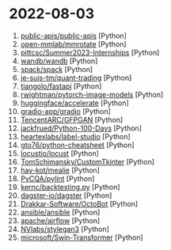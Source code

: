 # 2022-08-03

1. [public-apis/public-apis](https://github.com/public-apis/public-apis "A collective list of free APIs") [Python]
2. [open-mmlab/mmrotate](https://github.com/open-mmlab/mmrotate "OpenMMLab Rotated Object Detection Toolbox and Benchmark") [Python]
3. [pittcsc/Summer2023-Internships](https://github.com/pittcsc/Summer2023-Internships "Collection of Summer 2023 tech internships!") [Python]
4. [wandb/wandb](https://github.com/wandb/wandb "🔥 A tool for visualizing and tracking your machine learning experiments. This repo contains the CLI and Python API.") [Python]
5. [spack/spack](https://github.com/spack/spack "A flexible package manager that supports multiple versions, configurations, platforms, and compilers.") [Python]
6. [je-suis-tm/quant-trading](https://github.com/je-suis-tm/quant-trading "Python quantitative trading strategies including VIX Calculator, Pattern Recognition, Commodity Trading Advisor, Monte Carlo, Options Straddle, Shooting Star, London Breakout, Heikin-Ashi, Pair Trading, RSI, Bollinger Bands, Parabolic SAR, Dual Thrust, Awesome, MACD") [Python]
7. [tiangolo/fastapi](https://github.com/tiangolo/fastapi "FastAPI framework, high performance, easy to learn, fast to code, ready for production") [Python]
8. [rwightman/pytorch-image-models](https://github.com/rwightman/pytorch-image-models "PyTorch image models, scripts, pretrained weights -- ResNet, ResNeXT, EfficientNet, EfficientNetV2, NFNet, Vision Transformer, MixNet, MobileNet-V3/V2, RegNet, DPN, CSPNet, and more") [Python]
9. [huggingface/accelerate](https://github.com/huggingface/accelerate "🚀 A simple way to train and use PyTorch models with multi-GPU, TPU, mixed-precision") [Python]
10. [gradio-app/gradio](https://github.com/gradio-app/gradio "Create UIs for your machine learning model in Python in 3 minutes") [Python]
11. [TencentARC/GFPGAN](https://github.com/TencentARC/GFPGAN "GFPGAN aims at developing Practical Algorithms for Real-world Face Restoration.") [Python]
12. [jackfrued/Python-100-Days](https://github.com/jackfrued/Python-100-Days "Python - 100天从新手到大师") [Python]
13. [heartexlabs/label-studio](https://github.com/heartexlabs/label-studio "Label Studio is a multi-type data labeling and annotation tool with standardized output format") [Python]
14. [gto76/python-cheatsheet](https://github.com/gto76/python-cheatsheet "Comprehensive Python Cheatsheet") [Python]
15. [locustio/locust](https://github.com/locustio/locust "Scalable user load testing tool written in Python") [Python]
16. [TomSchimansky/CustomTkinter](https://github.com/TomSchimansky/CustomTkinter "A modern and customizable python UI-library based on Tkinter") [Python]
17. [hay-kot/mealie](https://github.com/hay-kot/mealie "Mealie is a self hosted recipe manager and meal planner with a RestAPI backend and a reactive frontend application built in Vue for a pleasant user experience for the whole family. Easily add recipes into your database by providing the url and mealie will automatically import the relevant data or add a family recipe with the UI editor") [Python]
18. [PyCQA/pylint](https://github.com/PyCQA/pylint "It's not just a linter that annoys you!") [Python]
19. [kernc/backtesting.py](https://github.com/kernc/backtesting.py "🔎 📈 🐍 💰 Backtest trading strategies in Python.") [Python]
20. [dagster-io/dagster](https://github.com/dagster-io/dagster "An orchestration platform for the development, production, and observation of data assets.") [Python]
21. [Drakkar-Software/OctoBot](https://github.com/Drakkar-Software/OctoBot "Cryptocurrency trading bot using technical analysis based strategy with an advanced web interface") [Python]
22. [ansible/ansible](https://github.com/ansible/ansible "Ansible is a radically simple IT automation platform that makes your applications and systems easier to deploy and maintain. Automate everything from code deployment to network configuration to cloud management, in a language that approaches plain English, using SSH, with no agents to install on remote systems. https://docs.ansible.com.") [Python]
23. [apache/airflow](https://github.com/apache/airflow "Apache Airflow - A platform to programmatically author, schedule, and monitor workflows") [Python]
24. [NVlabs/stylegan3](https://github.com/NVlabs/stylegan3 "Official PyTorch implementation of StyleGAN3") [Python]
25. [microsoft/Swin-Transformer](https://github.com/microsoft/Swin-Transformer "This is an official implementation for Swin Transformer: Hierarchical Vision Transformer using Shifted Windows.") [Python]
